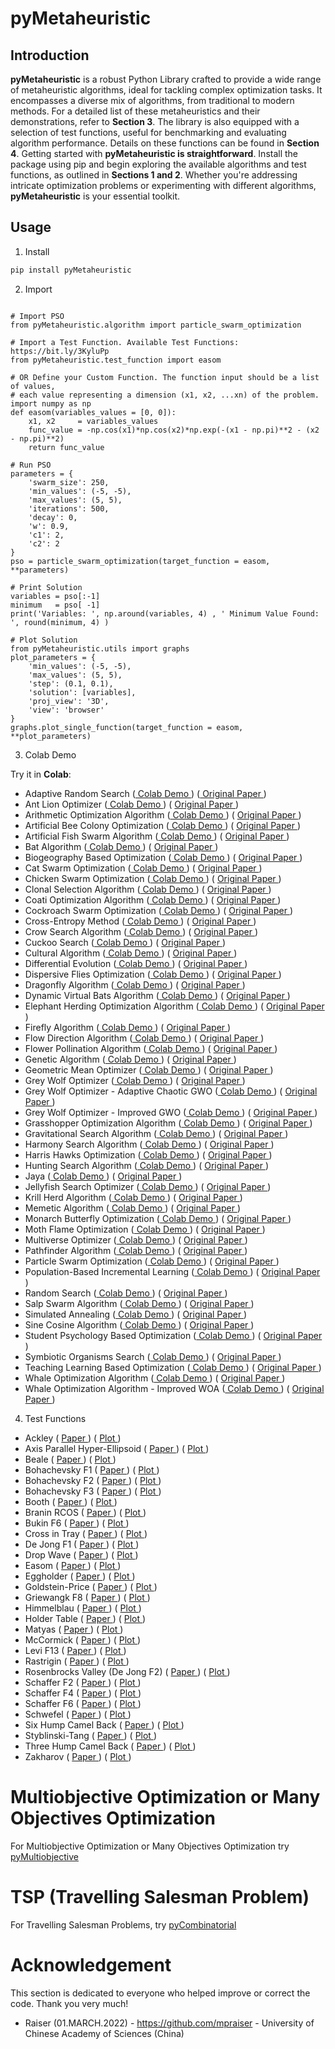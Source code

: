 # pyMetaheuristic

## Introduction

**pyMetaheuristic** is a robust Python Library crafted to provide a wide range of metaheuristic algorithms, ideal for tackling complex optimization tasks. It encompasses a diverse mix of algorithms, from traditional to modern methods. For a detailed list of these metaheuristics and their demonstrations, refer to **Section 3**. The library is also equipped with a selection of test functions, useful for benchmarking and evaluating algorithm performance. Details on these functions can be found in **Section 4**. Getting started with **pyMetaheuristic is straightforward**. Install the package using pip and begin exploring the available algorithms and test functions, as outlined in **Sections 1 and 2**. Whether you're addressing intricate optimization problems or experimenting with different algorithms, **pyMetaheuristic** is your essential toolkit.

## Usage

1. Install

```bash
pip install pyMetaheuristic
```

2. Import

```py3

# Import PSO
from pyMetaheuristic.algorithm import particle_swarm_optimization

# Import a Test Function. Available Test Functions: https://bit.ly/3KyluPp
from pyMetaheuristic.test_function import easom

# OR Define your Custom Function. The function input should be a list of values, 
# each value representing a dimension (x1, x2, ...xn) of the problem.
import numpy as np
def easom(variables_values = [0, 0]):
    x1, x2     = variables_values
    func_value = -np.cos(x1)*np.cos(x2)*np.exp(-(x1 - np.pi)**2 - (x2 - np.pi)**2)
    return func_value

# Run PSO
parameters = {
    'swarm_size': 250,
    'min_values': (-5, -5),
    'max_values': (5, 5),
    'iterations': 500,
    'decay': 0,
    'w': 0.9,
    'c1': 2,
    'c2': 2
}
pso = particle_swarm_optimization(target_function = easom, **parameters)

# Print Solution
variables = pso[:-1]
minimum   = pso[ -1]
print('Variables: ', np.around(variables, 4) , ' Minimum Value Found: ', round(minimum, 4) )

# Plot Solution
from pyMetaheuristic.utils import graphs
plot_parameters = {
    'min_values': (-5, -5),
    'max_values': (5, 5),
    'step': (0.1, 0.1),
    'solution': [variables],
    'proj_view': '3D',
    'view': 'browser'
}
graphs.plot_single_function(target_function = easom, **plot_parameters)

```

3. Colab Demo

Try it in **Colab**:

- Adaptive Random Search ([ Colab Demo ](https://colab.research.google.com/drive/1PbIjDVGAU75Dgxn6I3bpoWovvYA4RYks?usp=sharing)) ([ Original Paper ](https://citeseerx.ist.psu.edu/viewdoc/download?doi=10.1.1.87.1623&rep=rep1&type=pdf))
- Ant Lion Optimizer ([ Colab Demo ](https://colab.research.google.com/drive/11GWyd-o11nzwjafF37YDbReAJyjV4Zhp?usp=sharing)) ( [ Original Paper ](https://doi.org/10.1016/j.advengsoft.2015.01.010))
- Arithmetic Optimization Algorithm ([ Colab Demo ](https://colab.research.google.com/drive/1AH0B21_fhF4mOV5iR5MJt_JoUslYE_dt?usp=sharing)) ( [ Original Paper ](https://doi.org/10.1016/j.cma.2020.113609))
- Artificial Bee Colony Optimization ([ Colab Demo ](https://colab.research.google.com/drive/1IBouxcnhbNLfCoCV5ueNCq0FZBd9E2gu?usp=sharing)) ( [ Original Paper ](https://abc.erciyes.edu.tr/pub/tr06_2005.pdf))
- Artificial Fish Swarm Algorithm ([ Colab Demo ](https://colab.research.google.com/drive/1OugZdsHhg2HQXMryx4AlH3-RdjjeEKlL?usp=sharing)) ( [ Original Paper ](https://www.sysengi.com/EN/10.12011/1000-6788(2002)11-32))
- Bat Algorithm ([ Colab Demo ](https://colab.research.google.com/drive/1vbUWQ3T8B1XhPrewaFUW9uvCMGmzajk1?usp=sharing)) ( [ Original Paper ](https://arxiv.org/abs/1004.4170))
- Biogeography Based Optimization ([ Colab Demo ](https://colab.research.google.com/drive/1k3wUNl2R486rkxUhTcTum3usc9f585p0?usp=sharing)) ( [ Original Paper ](https://doi.org/10.1109/TEVC.2008.919004))
- Cat Swarm Optimization ([ Colab Demo ](https://colab.research.google.com/drive/16kULfNzZsFayvAf9IYgF-260iWy5x-u4?usp=sharing)) ( [ Original Paper ](https://doi.org/10.1007/978-3-540-36668-3_94))
- Chicken Swarm Optimization ([ Colab Demo ](https://colab.research.google.com/drive/1twWQX1rsZE0zcF36CIdBIvueNH-FfIif?usp=sharing)) ( [ Original Paper ](https://doi.org/10.1007/978-3-319-11857-4_10))
- Clonal Selection Algorithm ([ Colab Demo ](https://colab.research.google.com/drive/1tylsvAX0_MU5gOpDc4wS6v_z5nFEjTM5?usp=sharing)) ( [ Original Paper ](https://www.researchgate.net/publication/2917410_Parallelizing_an_Immune-Inspired_Algorithm_for_Efficient_Pattern_Recognition))
- Coati Optimization Algorithm ([ Colab Demo ](https://colab.research.google.com/drive/1l9AQcQNXX2DElP5c1ISwZtvHeZoZybOD?usp=sharing)) ( [ Original Paper ](https://doi.org/10.1016/j.knosys.2022.110011))
- Cockroach Swarm Optimization ([ Colab Demo ](https://colab.research.google.com/drive/1lrsRWMJhX2Uf-IGObukpZM7t2zr-OPW8?usp=sharing)) ( [ Original Paper ](https://doi.org/10.1109/ICCET.2010.5485993))
- Cross-Entropy Method ([ Colab Demo ](https://colab.research.google.com/drive/1tI1YbjbAV_O9TdXWYfu8aAlvadC7Crm_?usp=sharing)) ( [ Original Paper ](https://doi.org/10.1016/S0377-2217(96)00385-2))
- Crow Search Algorithm ([ Colab Demo ](https://colab.research.google.com/drive/18pFLXYi5s9dMgtA03i5yKeC5WZstDp82?usp=sharing)) ( [ Original Paper ](https://doi.org/10.1016/j.compstruc.2016.03.001))
- Cuckoo Search ([ Colab Demo ](https://colab.research.google.com/drive/1L1STGmVK5IgdjLpEb-o8tuJ0yPCZ65Mt?usp=sharing)) ( [ Original Paper ](https://arxiv.org/abs/1003.1594v1))
- Cultural Algorithm ([ Colab Demo ](https://colab.research.google.com/drive/1X2dIQvL91yQfEzg90UC9mvlE-h0pLc2i?usp=sharing)) ( [ Original Paper ](https://doi.org/10.1142/9789814534116))
- Differential Evolution ([ Colab Demo ](https://colab.research.google.com/drive/1J56NxxplPOty9rjKQoo5TqN6MzmiqfBe?usp=sharing)) ( [ Original Paper ](https://doi.org/10.1023%2FA%3A1008202821328))
- Dispersive Flies Optimization ([ Colab Demo ](https://colab.research.google.com/drive/1Y6eULdzLMnM2QpApdvABotxwG01BusmE?usp=sharing)) ( [ Original Paper ](http://dx.doi.org/10.15439/2014F142))
- Dragonfly Algorithm ([ Colab Demo ](https://colab.research.google.com/drive/19xgEwfzdI-yjFMM3e16PbVF1vX8ohu9c?usp=sharing)) ( [ Original Paper ](https://doi.org/10.1007/s00521-015-1920-1))
- Dynamic Virtual Bats Algorithm ([ Colab Demo ](https://colab.research.google.com/drive/1IKyCxK50he9ghhmyLRrTqf-AcD7kllG_?usp=sharing)) ( [ Original Paper ](https://doi.org/10.1109/INCoS.2014.40))
- Elephant Herding Optimization Algorithm ([ Colab Demo ](https://colab.research.google.com/drive/1wom7cm23VN0N40_23HsoAKktkMy7V3ts?usp=sharing)) ( [ Original Paper ](https://doi.org/10.1109/ISCBI.2015.8))
- Firefly Algorithm ([ Colab Demo ](https://colab.research.google.com/drive/1vjUDRdRKPAGo6fTXAsvF9INJiF-wb6Pe?usp=sharing)) ( [ Original Paper ](https://www.sciencedirect.com/book/9780124167438/nature-inspired-optimization-algorithms))
- Flow Direction Algorithm ([ Colab Demo ](https://colab.research.google.com/drive/1b72tXxS1X8ntCduN5lUn-An1REcJqp48?usp=sharing)) ( [ Original Paper ](https://doi.org/10.1016/j.cie.2021.107224))
- Flower Pollination Algorithm ([ Colab Demo ](https://colab.research.google.com/drive/1U7gTgWwBPOWGyEQGX38nSBnBzb3WWAM1?usp=sharing)) ( [ Original Paper ](https://www.sciencedirect.com/book/9780124167438/nature-inspired-optimization-algorithms))
- Genetic Algorithm ([ Colab Demo ](https://colab.research.google.com/drive/1zY4N9Sf6odAd1hn8Z3SSww403aj2BHhh?usp=sharing)) ( [ Original Paper ](https://ieeexplore.ieee.org/book/6267401))
- Geometric Mean Optimizer ([ Colab Demo ](https://colab.research.google.com/drive/1NLjGeiB90A7Jzf3j7qbMLbLf_9nDqjZH?usp=sharing)) ( [ Original Paper ](https://doi.org/10.1007/s00500-023-08202-z))
- Grey Wolf Optimizer ([ Colab Demo ](https://colab.research.google.com/drive/1EQqLtVs9ghQ9Cu-aFRh13hu5ZdgOf9sc?usp=sharing)) ( [ Original Paper ](https://doi.org/10.1016/j.advengsoft.2013.12.007))
- Grey Wolf Optimizer - Adaptive Chaotic GWO ([ Colab Demo ](https://colab.research.google.com/drive/1a1otr1dTqF-h0dhpEbokx3dNXdmDP_L-?usp=sharing)) ( [ Original Paper ](https://doi.org/10.1007/s42835-023-01621-w))
- Grey Wolf Optimizer - Improved GWO ([ Colab Demo ](https://colab.research.google.com/drive/1Ggu6bd6-FQkLMIrfJynF54b7JBUJaw8Z?usp=sharing)) ( [ Original Paper ](https://doi.org/10.1016/j.eswa.2020.113917))
- Grasshopper Optimization Algorithm ([ Colab Demo ](https://colab.research.google.com/drive/1Mift_Q38gvTkW6eYdkzSS6GpYZKGTwmy?usp=sharing)) ( [ Original Paper ](https://doi.org/10.1016/j.advengsoft.2017.01.004))
- Gravitational Search Algorithm ([ Colab Demo ](https://colab.research.google.com/drive/1swxMC2Lu9nhObGv7UO5v7eTUm9ULz79Z?usp=sharing)) ( [ Original Paper ](https://doi.org/10.1016/j.ins.2009.03.004))
- Harmony Search Algorithm ([ Colab Demo ](https://colab.research.google.com/drive/1msIR83uzO-w7HLijaMS2e_Lt8r3EZqHn?usp=sharing)) ( [ Original Paper ](
https://doi.org/10.1177/003754970107600201))
- Harris Hawks Optimization ([ Colab Demo ](https://colab.research.google.com/drive/1swYF7A0I67zX7NxXRJ1d1k1apeMWX2ix?usp=sharing)) ( [ Original Paper ](https://doi.org/10.1016/j.future.2019.02.028))
- Hunting Search Algorithm ([ Colab Demo ](https://colab.research.google.com/drive/1usqrl2Ljoj9ha7wuShD1JgFlHrAP4K0Z?usp=sharing)) ( [ Original Paper ](https://doi.org/10.1109/ICSCCW.2009.5379451))
- Jaya ([ Colab Demo ](https://colab.research.google.com/drive/1B-1I3izW0R41_gSGjU26OGHSmy5BY4Tr?usp=sharing)) ( [ Original Paper ](http://www.growingscience.com/ijiec/Vol7/IJIEC_2015_32.pdf))
- Jellyfish Search Optimizer ([ Colab Demo ](https://colab.research.google.com/drive/1yKkUozjzzia9W1sa8XJRNhZzFWCkcGl1?usp=sharing)) ( [ Original Paper ]( https://doi.org/10.1016/j.amc.2020.125535))
- Krill Herd Algorithm ([ Colab Demo ](https://colab.research.google.com/drive/1IPQHgHKwR7ELb9EQ--keKmIVrjJLIhZF?usp=sharing)) ( [ Original Paper ](https://doi.org/10.1016/j.asoc.2016.08.041))
- Memetic Algorithm ([ Colab Demo ](https://colab.research.google.com/drive/1ivRQVK8auSmU9jF3H7CYmpKLlxRHHrPd?usp=sharing)) ( [ Original Paper ](https://citeseerx.ist.psu.edu/viewdoc/download?doi=10.1.1.27.9474&rep=rep1&type=pdf))
- Monarch Butterfly Optimization ([ Colab Demo ](https://colab.research.google.com/drive/1-th99S0O93gpRbXcFtj1G3DeYP2iDcGP?usp=sharing)) ( [ Original Paper ](https://doi.org/10.1007/s00521-015-1923-y))
- Moth Flame Optimization ([ Colab Demo ](https://colab.research.google.com/drive/1-parlgNJ6urQGmNLLViGxf65PhuAS3L4?usp=sharing)) ( [ Original Paper ](https://doi.org/10.1016/j.knosys.2015.07.006))
- Multiverse Optimizer ([ Colab Demo ](https://colab.research.google.com/drive/1Qna0EHucTYRt9pCfDFzpk9uuNM9tSNKi?usp=sharing)) ( [ Original Paper ](https://doi.org/10.1007/s00521-015-1870-7))
- Pathfinder Algorithm ([ Colab Demo ](https://colab.research.google.com/drive/1gntm149Ye1v_vr--zzBCej_5D68SyBHG?usp=sharing)) ( [ Original Paper ](https://doi.org/10.1016/j.asoc.2019.03.012))
- Particle Swarm Optimization ([ Colab Demo ](https://colab.research.google.com/drive/1bWAmKTkNKSiSQPUcRdokLQYuhQBOhckZ?usp=sharing)) ( [ Original Paper ](https://doi.org/10.1109/ICNN.1995.488968))
- Population-Based Incremental Learning ([ Colab Demo ](https://colab.research.google.com/drive/1aWaMLOhoX_lC9_9PTHcGc9Huuu1m1hMp?usp=sharing)) ( [ Original Paper ](https://apps.dtic.mil/sti/pdfs/ADA282654.pdf))
- Random Search ([ Colab Demo ](https://colab.research.google.com/drive/1DCi4aiO_ORlRq9MetZcxHyKAywMuFkRO?usp=sharing)) ( [ Original Paper ](https://doi.org/10.1080/01621459.1953.10501200))
- Salp Swarm Algorithm ([ Colab Demo ](https://colab.research.google.com/drive/1Qhkn2NPO5Gavc6ZHW79n_DjmEFeDvOBq?usp=sharing)) ( [ Original Paper ](https://doi.org/10.1016/j.advengsoft.2017.07.002))
- Simulated Annealing ([ Colab Demo ](https://colab.research.google.com/drive/1W6X_kCSGOKEDWIJ-ar25kgWIQAc4U1mA?usp=sharing)) ( [ Original Paper ](https://www.jstor.org/stable/1690046))
- Sine Cosine Algorithm ([ Colab Demo ](https://colab.research.google.com/drive/1WjbCiks_E2s1qw9l9OkZ4mRQPQuWWYzs?usp=sharing)) ( [ Original Paper ](https://doi.org/10.1016/j.knosys.2015.12.022))
- Student Psychology Based Optimization ([ Colab Demo ](https://colab.research.google.com/drive/1T_vFWdPT1qPldVHDTiyMhPiE3YEV9U4j?usp=sharing)) ( [ Original Paper ](https://doi.org/10.1016/j.advengsoft.2020.102804))
- Symbiotic Organisms Search ([ Colab Demo ](https://colab.research.google.com/drive/1mvrvi7Q8S1XHKeLCYtZDma9Q48nBewQB?usp=sharing)) ( [ Original Paper ]())
- Teaching Learning Based Optimization ([ Colab Demo ](https://colab.research.google.com/drive/1ulyyREv0K3xPAtBeUdcKXznTzpKrTyL5?usp=sharing)) ( [ Original Paper ](http://dx.doi.org/10.1016/j.compstruc.2014.03.007))
- Whale Optimization Algorithm ([ Colab Demo ](https://colab.research.google.com/drive/1Nt52dS0AsXm7RHVIt3K0DAaC1i8zKUUC?usp=sharing)) ( [ Original Paper ](https://doi.org/10.1016/j.advengsoft.2016.01.008))
- Whale Optimization Algorithm - Improved WOA ([ Colab Demo ](https://colab.research.google.com/drive/1Nvuz7VEqUfUqNzEm1h2_hGhieSH3vgHY?usp=sharing))  ( [ Original Paper ](https://doi.org/10.1016/j.jcde.2019.02.002))

4. Test Functions

- Ackley ( [ Paper ](https://arxiv.org/pdf/1308.4008.pdf)) ( [ Plot ](https://colab.research.google.com/drive/14avAOSIGInxQpvfiwBKKtKOBHxoW23oG?usp=sharing)) 
- Axis Parallel Hyper-Ellipsoid ( [ Paper ](https://robertmarks.org/Classes/ENGR5358/Papers/functions.pdf)) ( [ Plot ](https://colab.research.google.com/drive/1t0wZbzZRLhpCxnoik6c7IvSPmRjIKLem?usp=sharing))
- Beale ( [ Paper ](https://arxiv.org/pdf/1308.4008.pdf)) ( [ Plot ](https://colab.research.google.com/drive/1AwoAXEtXrIKCkhT1bvFra2Sh9PX_mT46?usp=sharing))
- Bohachevsky F1 ( [ Paper ](https://arxiv.org/pdf/1308.4008.pdf)) ( [ Plot ](https://colab.research.google.com/drive/1UKYZlBkc85RXVx83JCXa9V9PG6qSsQYc?usp=sharing))
- Bohachevsky F2 ( [ Paper ](https://arxiv.org/pdf/1308.4008.pdf)) ( [ Plot ](https://colab.research.google.com/drive/1lvjgOu7ON3Z12RyxKXgpv90YkjPBmfRK?usp=sharing))
- Bohachevsky F3 ( [ Paper ](https://arxiv.org/pdf/1308.4008.pdf)) ( [ Plot ](https://colab.research.google.com/drive/18iMq9-XgiCMCKCEbZmuviFzjbYXIBBmC?usp=sharing))
- Booth ( [ Paper ](https://arxiv.org/pdf/1308.4008.pdf)) ( [ Plot ](https://colab.research.google.com/drive/1q2H0lvQqLuKUT9scURWA4CKqDXLR8tp_?usp=sharing))
- Branin RCOS ( [ Paper ](https://arxiv.org/pdf/1308.4008.pdf)) ( [ Plot ](https://colab.research.google.com/drive/1Zz8xhZRlxgjvF8SzemFWEFfU7DOPecab?usp=sharing))
- Bukin F6 ( [ Paper ](https://arxiv.org/pdf/1308.4008.pdf)) ( [ Plot ](https://colab.research.google.com/drive/1oFRyahRak54c0UFOZ3RwPCYFzYU6vc2g?usp=sharing))
- Cross in Tray ( [ Paper ](https://arxiv.org/pdf/1308.4008.pdf)) ( [ Plot ](https://colab.research.google.com/drive/14wf2skMXUuGCnvOs5TTpWHhofp8t-gMP?usp=sharing))
- De Jong F1 ( [ Paper ](https://robertmarks.org/Classes/ENGR5358/Papers/functions.pdf)) ( [ Plot ](https://colab.research.google.com/drive/1Oiz5VtRYgvioW914IxVLNgjDbWK5cOse?usp=sharing))
- Drop Wave ( [ Paper ](https://robertmarks.org/Classes/ENGR5358/Papers/functions.pdf)) ( [ Plot ](https://colab.research.google.com/drive/1Z7XDYXuKc6rSGGpzZBzAO1G9N6866QyM?usp=sharing))
- Easom ( [ Paper ](https://arxiv.org/pdf/1308.4008.pdf)) ( [ Plot ](https://colab.research.google.com/drive/1AYFtE5H4QtitHgXiAuOQHUmeNShpGlRM?usp=sharing))
- Eggholder ( [ Paper ](https://arxiv.org/pdf/1308.4008.pdf)) ( [ Plot ](https://colab.research.google.com/drive/1nkxsKKyAeXqhDyDUMoRvTike8WagN9QT?usp=sharing))
- Goldstein-Price ( [ Paper ](https://arxiv.org/pdf/1308.4008.pdf)) ( [ Plot ](https://colab.research.google.com/drive/1XIpaYfD5VT_RMgt2c_6APMItxdz-x629?usp=sharing))
- Griewangk F8 ( [ Paper ](https://arxiv.org/pdf/1308.4008.pdf)) ( [ Plot ](https://colab.research.google.com/drive/1sg9W5zwDvNk0s_2ZHHxlME4XXjuBDO1C?usp=sharing))
- Himmelblau ( [ Paper ](https://arxiv.org/pdf/1308.4008.pdf)) ( [ Plot ](https://colab.research.google.com/drive/1K5BEs3iP56YblVkLTtR7ONPH42Ir3TdX?usp=sharing))
- Holder Table ( [ Paper ](https://mpra.ub.uni-muenchen.de/2718/1/MPRA_paper_2718.pdf)) ( [ Plot ](https://colab.research.google.com/drive/1lBAxNnUeBeiSUeQFKg8aNfSUDnRNc-_6?usp=sharing))
- Matyas ( [ Paper ](https://arxiv.org/pdf/1308.4008.pdf)) ( [ Plot ](https://colab.research.google.com/drive/1HeD0EPFAr1psHEuDGZjqIJ3eznP1zasN?usp=sharing))
- McCormick ( [ Paper ](https://arxiv.org/pdf/1308.4008.pdf)) ( [ Plot ](https://colab.research.google.com/drive/1w3FPlw_09mwagLyY6_0eU90IE_9_I1Af?usp=sharing))
- Levi F13 ( [ Paper ](https://mpra.ub.uni-muenchen.de/2718/1/MPRA_paper_2718.pdf)) ( [ Plot ](https://colab.research.google.com/drive/1lFymXZfR9g02eVnJGa_9NvDh6wK5u3FI?usp=sharing))
- Rastrigin ( [ Paper ](https://doi.org/10.1007/978-3-031-14721-0_35)) ( [ Plot ](https://colab.research.google.com/drive/1HNcRovhz9VnH9r98VNCEzfORHkmVGhOy?usp=sharing))
- Rosenbrocks Valley (De Jong F2) ( [ Paper ](https://arxiv.org/pdf/1308.4008.pdf)) ( [ Plot ](https://colab.research.google.com/drive/1OAgEPn98g_3EegI6GpwNSOoGg3gBMlmC?usp=sharing))
- Schaffer F2 ( [ Paper ](https://arxiv.org/pdf/1308.4008.pdf)) ( [ Plot ](https://colab.research.google.com/drive/1wEKPcUg4_GgF5IRvbHpsnIVnwEJg9Mmm?usp=sharing))
- Schaffer F4 ( [ Paper ](https://arxiv.org/pdf/1308.4008.pdf)) ( [ Plot ](https://colab.research.google.com/drive/188bzwrUUozIMrLZsaMaouyc7M1OxzHJH?usp=sharing))
- Schaffer F6 ( [ Paper ](http://dx.doi.org/10.1016/j.cam.2017.04.047)) ( [ Plot ](https://colab.research.google.com/drive/1HYdtuQoo4IgBwa4h7Pr83PcLHhyMJ7AK?usp=sharing))
- Schwefel ( [ Paper ](https://arxiv.org/pdf/1308.4008.pdf)) ( [ Plot ](https://colab.research.google.com/drive/1Ebq_c0HM13tGdpCSCWqHgTpCq0wOOgzV?usp=sharing))
- Six Hump Camel Back ( [ Paper ](https://arxiv.org/pdf/1308.4008.pdf)) ( [ Plot ](https://colab.research.google.com/drive/1pxGLC7W0MGvVjjkuGmYTTayb0EbXrfe_?usp=sharing))
- Styblinski-Tang ( [ Paper ](https://arxiv.org/pdf/1308.4008.pdf)) ( [ Plot ](https://colab.research.google.com/drive/1-90p9zL3oQWxo2VONKNd5cVZX736oyif?usp=sharing))
- Three Hump Camel Back ( [ Paper ](https://arxiv.org/pdf/1308.4008.pdf)) ( [ Plot ](https://colab.research.google.com/drive/1CeZ94mf32Ql5ommM1uWk3bEwOvsEiP2R?usp=sharing))
- Zakharov ( [ Paper ](https://arxiv.org/pdf/1308.4008.pdf)) ( [ Plot ](https://colab.research.google.com/drive/1XmnduTRcIK6aTEeAnSzbbJ8uK9c-KpJi?usp=sharing))

# Multiobjective Optimization or Many Objectives Optimization
For Multiobjective Optimization or Many Objectives Optimization try [pyMultiobjective](https://github.com/Valdecy/pyMultiobjective)

# TSP (Travelling Salesman Problem)
For Travelling Salesman Problems, try [pyCombinatorial](https://github.com/Valdecy/pyCombinatorial)

# Acknowledgement 

This section is dedicated to everyone who helped improve or correct the code. Thank you very much!

* Raiser (01.MARCH.2022) - https://github.com/mpraiser - University of Chinese Academy of Sciences (China)
